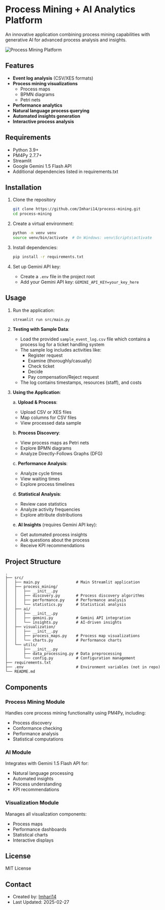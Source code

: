 # Process Mining + AI Analytics Platform

An innovative application combining process mining capabilities with generative AI for advanced process analysis and insights.

![Process Mining Platform](https://via.placeholder.com/800x400?text=Process+Mining+Platform)

## Features

- **Event log analysis** (CSV/XES formats)
- **Process mining visualizations**
  - Process maps
  - BPMN diagrams
  - Petri nets
- **Performance analytics**
- **Natural language process querying**
- **Automated insights generation**
- **Interactive process analysis**

## Requirements

- Python 3.9+
- PM4Py 2.7.7+
- Streamlit
- Google Gemini 1.5 Flash API
- Additional dependencies listed in requirements.txt

## Installation

1. Clone the repository
   ```bash
   git clone https://github.com/Imhari14/process-mining.git
   cd process-mining
   ```

2. Create a virtual environment:
   ```bash
   python -m venv venv
   source venv/bin/activate  # On Windows: venv\Scripts\activate
   ```

3. Install dependencies:
   ```bash
   pip install -r requirements.txt
   ```

4. Set up Gemini API key:
   - Create a `.env` file in the project root
   - Add your Gemini API key: `GEMINI_API_KEY=your_key_here`

## Usage

1. Run the application:
   ```bash
   streamlit run src/main.py
   ```

2. **Testing with Sample Data**:
   - Load the provided `sample_event_log.csv` file which contains a process log for a ticket handling system
   - The sample log includes activities like:
     * Register request
     * Examine (thoroughly/casually)
     * Check ticket
     * Decide
     * Pay compensation/Reject request
   - The log contains timestamps, resources (staff), and costs

3. **Using the Application**:

   a. **Upload & Process**:
      - Upload CSV or XES files
      - Map columns for CSV files
      - View processed data sample
   
   b. **Process Discovery**:
      - View process maps as Petri nets
      - Explore BPMN diagrams
      - Analyze Directly-Follows Graphs (DFG)
   
   c. **Performance Analysis**:
      - Analyze cycle times
      - View waiting times
      - Explore process timelines
   
   d. **Statistical Analysis**:
      - Review case statistics
      - Analyze activity frequencies
      - Explore attribute distributions
   
   e. **AI Insights** (requires Gemini API key):
      - Get automated process insights
      - Ask questions about the process
      - Receive KPI recommendations

## Project Structure

```
.
├── src/
│   ├── main.py                # Main Streamlit application
│   ├── process_mining/
│   │   ├── __init__.py
│   │   ├── discovery.py       # Process discovery algorithms
│   │   ├── performance.py     # Performance analysis
│   │   └── statistics.py      # Statistical analysis
│   ├── ai/
│   │   ├── __init__.py
│   │   ├── gemini.py          # Gemini API integration
│   │   └── insights.py        # AI-driven insights
│   ├── visualization/
│   │   ├── __init__.py
│   │   ├── process_maps.py    # Process map visualizations
│   │   └── charts.py          # Performance charts
│   └── utils/
│       ├── __init__.py
│       ├── data_processing.py # Data preprocessing
│       └── config.py          # Configuration management
├── requirements.txt
├── .env                       # Environment variables (not in repo)
└── README.md
```

## Components

### Process Mining Module
Handles core process mining functionality using PM4Py, including:
- Process discovery
- Conformance checking
- Performance analysis
- Statistical computations

### AI Module
Integrates with Gemini 1.5 Flash API for:
- Natural language processing
- Automated insights
- Process understanding
- KPI recommendations

### Visualization Module
Manages all visualization components:
- Process maps
- Performance dashboards
- Statistical charts
- Interactive displays

## License

MIT License

## Contact

- Created by: [Imhari14](https://github.com/Imhari14)
- Last Updated: 2025-02-27
